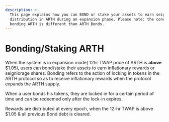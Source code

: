 ```yaml
---
description: >-
  This page explains how you can BOND or stake your assets to earn seigniorage
  distribution in ARTH during an expansion phase. Please note: the concept of
  bonding ARTH is different than ARTH Bonds.
---
```


# Bonding/Staking ARTH

When the system is in expansion mode\( 12hr TWAP price of ARTH is **above** $1.05\), users can bond/stake their assets to earn inflationary rewards or seigniorage shares. Bonding refers to the action of locking in tokens in the ARTH protocol so as to receive inflationary rewards when the protocol expands the ARTH supply.

When a user bonds his tokens, they are locked in for a certain period of time and can be redeemed only after the lock-in expires.

Rewards are distributed at every epoch, when the 12-hr TWAP is above $1.05 & all previous Bond debt is cleared.


